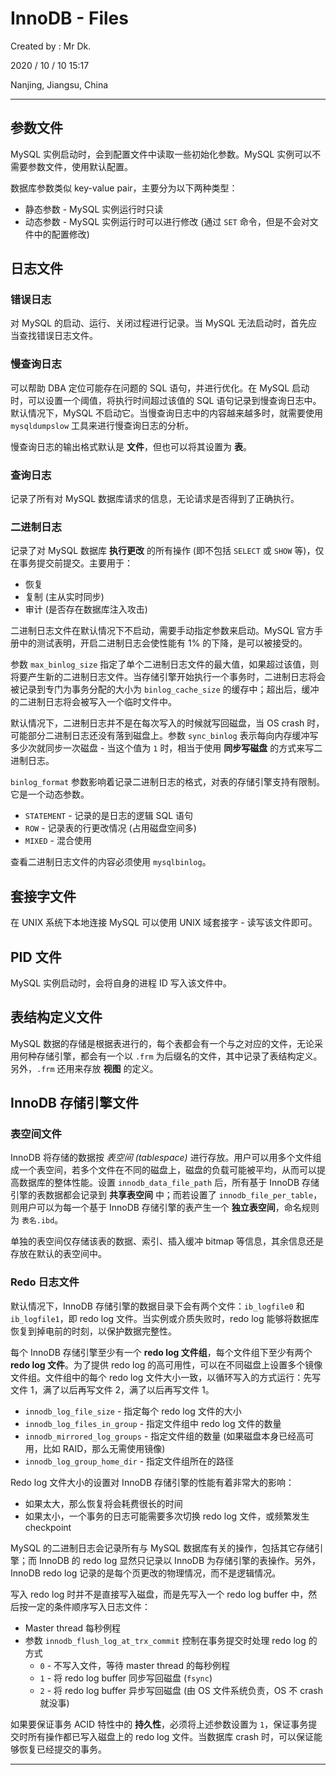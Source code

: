 # InnoDB - Files

Created by : Mr Dk.

2020 / 10 / 10 15:17

Nanjing, Jiangsu, China

---

## 参数文件

MySQL 实例启动时，会到配置文件中读取一些初始化参数。MySQL 实例可以不需要参数文件，使用默认配置。

数据库参数类似 key-value pair，主要分为以下两种类型：

- 静态参数 - MySQL 实例运行时只读
- 动态参数 - MySQL 实例运行时可以进行修改 (通过 `SET` 命令，但是不会对文件中的配置修改)

## 日志文件

### 错误日志

对 MySQL 的启动、运行、关闭过程进行记录。当 MySQL 无法启动时，首先应当查找错误日志文件。

### 慢查询日志

可以帮助 DBA 定位可能存在问题的 SQL 语句，并进行优化。在 MySQL 启动时，可以设置一个阈值，将执行时间超过该值的 SQL 语句记录到慢查询日志中。默认情况下，MySQL 不启动它。当慢查询日志中的内容越来越多时，就需要使用 `mysqldumpslow` 工具来进行慢查询日志的分析。

慢查询日志的输出格式默认是 **文件**，但也可以将其设置为 **表**。

### 查询日志

记录了所有对 MySQL 数据库请求的信息，无论请求是否得到了正确执行。

### 二进制日志

记录了对 MySQL 数据库 **执行更改** 的所有操作 (即不包括 `SELECT` 或 `SHOW` 等)，仅在事务提交前提交。主要用于：

- 恢复
- 复制 (主从实时同步)
- 审计 (是否存在数据库注入攻击)

二进制日志文件在默认情况下不启动，需要手动指定参数来启动。MySQL 官方手册中的测试表明，开启二进制日志会使性能有 1% 的下降，是可以被接受的。

参数 `max_binlog_size` 指定了单个二进制日志文件的最大值，如果超过该值，则将要产生新的二进制日志文件。当存储引擎开始执行一个事务时，二进制日志将会被记录到专门为事务分配的大小为 `binlog_cache_size` 的缓存中；超出后，缓冲的二进制日志将会被写入一个临时文件中。

默认情况下，二进制日志并不是在每次写入的时候就写回磁盘，当 OS crash 时，可能部分二进制日志还没有落到磁盘上。参数 `sync_binlog` 表示每向内存缓冲写多少次就同步一次磁盘 - 当这个值为 `1` 时，相当于使用 **同步写磁盘** 的方式来写二进制日志。

`binlog_format` 参数影响着记录二进制日志的格式，对表的存储引擎支持有限制。它是一个动态参数。

- `STATEMENT` - 记录的是日志的逻辑 SQL 语句
- `ROW` - 记录表的行更改情况 (占用磁盘空间多)
- `MIXED` - 混合使用

查看二进制日志文件的内容必须使用 `mysqlbinlog`。

## 套接字文件

在 UNIX 系统下本地连接 MySQL 可以使用 UNIX 域套接字 - 读写该文件即可。

## PID 文件

MySQL 实例启动时，会将自身的进程 ID 写入该文件中。

## 表结构定义文件

MySQL 数据的存储是根据表进行的，每个表都会有一个与之对应的文件，无论采用何种存储引擎，都会有一个以 `.frm` 为后缀名的文件，其中记录了表结构定义。另外，`.frm` 还用来存放 **视图** 的定义。

## InnoDB 存储引擎文件

### 表空间文件

InnoDB 将存储的数据按 _表空间 (tablespace)_ 进行存放。用户可以用多个文件组成一个表空间，若多个文件在不同的磁盘上，磁盘的负载可能被平均，从而可以提高数据库的整体性能。设置 `innodb_data_file_path` 后，所有基于 InnoDB 存储引擎的表数据都会记录到 **共享表空间** 中；而若设置了 `innodb_file_per_table`，则用户可以为每一个基于 InnoDB 存储引擎的表产生一个 **独立表空间**，命名规则为 `表名.ibd`。

单独的表空间仅存储该表的数据、索引、插入缓冲 bitmap 等信息，其余信息还是存放在默认的表空间中。

### Redo 日志文件

默认情况下，InnoDB 存储引擎的数据目录下会有两个文件：`ib_logfile0` 和 `ib_logfile1`，即 redo log 文件。当实例或介质失败时，redo log 能够将数据库恢复到掉电前的时刻，以保护数据完整性。

每个 InnoDB 存储引擎至少有一个 **redo log 文件组**，每个文件组下至少有两个 **redo log 文件**。为了提供 redo log 的高可用性，可以在不同磁盘上设置多个镜像文件组。文件组中的每个 redo log 文件大小一致，以循环写入的方式运行：先写文件 1，满了以后再写文件 2，满了以后再写文件 1。

- `innodb_log_file_size` - 指定每个 redo log 文件的大小
- `innodb_log_files_in_group` - 指定文件组中 redo log 文件的数量
- `innodb_mirrored_log_groups` - 指定文件组的数量 (如果磁盘本身已经高可用，比如 RAID，那么无需使用镜像)
- `innodb_log_group_home_dir` - 指定文件组所在的路径

Redo log 文件大小的设置对 InnoDB 存储引擎的性能有着非常大的影响：

- 如果太大，那么恢复将会耗费很长的时间
- 如果太小，一个事务的日志可能需要多次切换 redo log 文件，或频繁发生 checkpoint

MySQL 的二进制日志会记录所有与 MySQL 数据库有关的操作，包括其它存储引擎；而 InnoDB 的 redo log 显然只记录以 InnoDB 为存储引擎的表操作。另外，InnoDB redo log 记录的是每个页更改的物理情况，而不是逻辑情况。

写入 redo log 时并不是直接写入磁盘，而是先写入一个 redo log buffer 中，然后按一定的条件顺序写入日志文件：

- Master thread 每秒例程
- 参数 `innodb_flush_log_at_trx_commit` 控制在事务提交时处理 redo log 的方式
  - `0` - 不写入文件，等待 master thread 的每秒例程
  - `1` - 将 redo log buffer 同步写回磁盘 (`fsync`)
  - `2` - 将 redo log buffer 异步写回磁盘 (由 OS 文件系统负责，OS 不 crash 就没事)

如果要保证事务 ACID 特性中的 **持久性**，必须将上述参数设置为 `1`，保证事务提交时所有操作都已写入磁盘上的 redo log 文件。当数据库 crash 时，可以保证能够恢复已经提交的事务。

---
